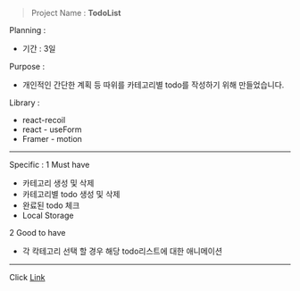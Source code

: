 > Project Name : **TodoList**

Planning :

- 기간 : 3일

Purpose :

- 개인적인 간단한 계획 등 따위를 카테고리별 todo를 작성하기 위해 만들었습니다.

Library :

- react-recoil
- react - useForm
- Framer - motion

---

Specific :
1 Must have

- 카테고리 생성 및 삭제
- 카테고리별 todo 생성 및 삭제
- 완료된 todo 체크
- Local Storage

2 Good to have

- 각 칵테고리 선택 할 경우 해당 todo리스트에 대한 애니메이션

---

Click [Link](https://jangth0655.github.io/react-todo-list-v2)
